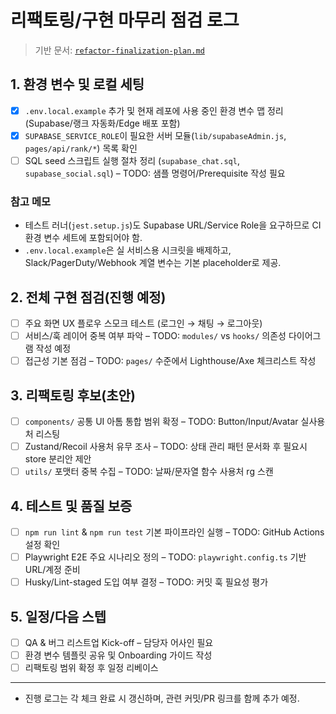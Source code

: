 # 리팩토링/구현 마무리 점검 로그

> 기반 문서: [`refactor-finalization-plan.md`](./refactor-finalization-plan.md)

## 1. 환경 변수 및 로컬 세팅
- [x] `.env.local.example` 추가 및 현재 레포에 사용 중인 환경 변수 맵 정리 (Supabase/랭크 자동화/Edge 배포 포함)
- [x] `SUPABASE_SERVICE_ROLE`이 필요한 서버 모듈(`lib/supabaseAdmin.js`, `pages/api/rank/*`) 목록 확인
- [ ] SQL seed 스크립트 실행 절차 정리 (`supabase_chat.sql`, `supabase_social.sql`) – TODO: 샘플 명령어/Prerequisite 작성 필요

### 참고 메모
- 테스트 러너(`jest.setup.js`)도 Supabase URL/Service Role을 요구하므로 CI 환경 변수 세트에 포함되어야 함.
- `.env.local.example`은 실 서비스용 시크릿을 배제하고, Slack/PagerDuty/Webhook 계열 변수는 기본 placeholder로 제공.

## 2. 전체 구현 점검(진행 예정)
- [ ] 주요 화면 UX 플로우 스모크 테스트 (로그인 → 채팅 → 로그아웃)
- [ ] 서비스/훅 레이어 중복 여부 파악 – TODO: `modules/` vs `hooks/` 의존성 다이어그램 작성 예정
- [ ] 접근성 기본 점검 – TODO: `pages/` 수준에서 Lighthouse/Axe 체크리스트 작성

## 3. 리팩토링 후보(초안)
- [ ] `components/` 공통 UI 아톰 통합 범위 확정 – TODO: Button/Input/Avatar 실사용처 리스팅
- [ ] Zustand/Recoil 사용처 유무 조사 – TODO: 상태 관리 패턴 문서화 후 필요시 store 분리안 제안
- [ ] `utils/` 포맷터 중복 수집 – TODO: 날짜/문자열 함수 사용처 rg 스캔

## 4. 테스트 및 품질 보증
- [ ] `npm run lint` & `npm run test` 기본 파이프라인 실행 – TODO: GitHub Actions 설정 확인
- [ ] Playwright E2E 주요 시나리오 정의 – TODO: `playwright.config.ts` 기반 URL/계정 준비
- [ ] Husky/Lint-staged 도입 여부 결정 – TODO: 커밋 훅 필요성 평가

## 5. 일정/다음 스텝
- [ ] QA & 버그 리스트업 Kick-off – 담당자 어사인 필요
- [ ] 환경 변수 템플릿 공유 및 Onboarding 가이드 작성
- [ ] 리팩토링 범위 확정 후 일정 리베이스

---
- 진행 로그는 각 체크 완료 시 갱신하며, 관련 커밋/PR 링크를 함께 추가 예정.
